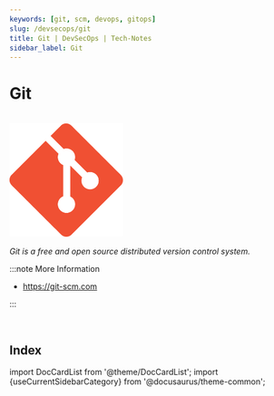 ```yaml
---
keywords: [git, scm, devops, gitops]
slug: /devsecops/git
title: Git | DevSecOps | Tech-Notes
sidebar_label: Git
---
```


# Git

<br/>

<div style={{textAlign: 'center'}}>

<img width="200" height="200" alt="logo" src="/img/devsecops/git.png"/>

_Git is a free and open source distributed version control system._

</div>

:::note More Information

- https://git-scm.com

:::

<br/>

## Index

import DocCardList from '@theme/DocCardList';
import {useCurrentSidebarCategory} from '@docusaurus/theme-common';

<DocCardList items={useCurrentSidebarCategory().items}/>
